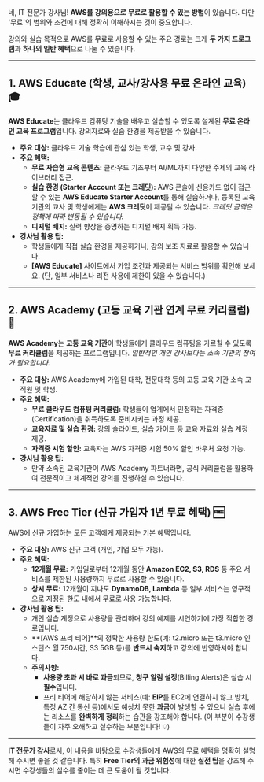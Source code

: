 네, IT 전문가 강사님! **AWS를 강의용으로 무료로 활용할 수 있는 방법**이 있습니다. 다만 '무료'의 범위와 조건에 대해 정확히 이해하시는 것이 중요합니다.

강의와 실습 목적으로 AWS를 무료로 사용할 수 있는 주요 경로는 크게 **두 가지 프로그램**과 **하나의 일반 혜택**으로 나눌 수 있습니다.

***

## 1. AWS Educate (학생, 교사/강사용 무료 온라인 교육) 🎓

**AWS Educate**는 클라우드 컴퓨팅 기술을 배우고 실습할 수 있도록 설계된 **무료 온라인 교육 프로그램**입니다. 강의자료와 실습 환경을 제공받을 수 있습니다.

* **주요 대상:** 클라우드 기술 학습에 관심 있는 학생, 교수 및 강사.
* **주요 혜택:**
    * **무료 자습형 교육 콘텐츠:** 클라우드 기초부터 AI/ML까지 다양한 주제의 교육 라이브러리 접근.
    * **실습 환경 (Starter Account 또는 크레딧):** AWS 콘솔에 신용카드 없이 접근할 수 있는 **AWS Educate Starter Account**를 통해 실습하거나, 등록된 교육기관의 교사 및 학생에게는 **AWS 크레딧**이 제공될 수 있습니다. *크레딧 금액은 정책에 따라 변동될 수 있습니다.*
    * **디지털 배지:** 실력 향상을 증명하는 디지털 배지 획득 가능.
* **강사님 활용 팁:**
    * 학생들에게 직접 실습 환경을 제공하거나, 강의 보조 자료로 활용할 수 있습니다.
    * **[AWS Educate]** 사이트에서 가입 조건과 제공되는 서비스 범위를 확인해 보세요. (단, 일부 서비스나 리전 사용에 제한이 있을 수 있습니다.)

***

## 2. AWS Academy (고등 교육 기관 연계 무료 커리큘럼) 🏫

**AWS Academy**는 **고등 교육 기관**이 학생들에게 클라우드 컴퓨팅을 가르칠 수 있도록 **무료 커리큘럼**을 제공하는 프로그램입니다. *일반적인 개인 강사보다는 소속 기관의 참여가 필요합니다.*

* **주요 대상:** AWS Academy에 가입된 대학, 전문대학 등의 고등 교육 기관 소속 교직원 및 학생.
* **주요 혜택:**
    * **무료 클라우드 컴퓨팅 커리큘럼:** 학생들이 업계에서 인정하는 자격증(Certification)을 취득하도록 준비시키는 과정 제공.
    * **교육자료 및 실습 환경:** 강의 슬라이드, 실습 가이드 등 교육 자료와 실습 계정 제공.
    * **자격증 시험 할인:** 교육자는 AWS 자격증 시험 50% 할인 바우처 요청 가능.
* **강사님 활용 팁:**
    * 만약 소속된 교육기관이 AWS Academy 파트너라면, 공식 커리큘럼을 활용하여 전문적이고 체계적인 강의를 진행하실 수 있습니다.

***

## 3. AWS Free Tier (신규 가입자 1년 무료 혜택) 🆓

AWS에 신규 가입하는 모든 고객에게 제공되는 기본 혜택입니다.

* **주요 대상:** AWS 신규 고객 (개인, 기업 모두 가능).
* **주요 혜택:**
    * **12개월 무료:** 가입일로부터 12개월 동안 **Amazon EC2, S3, RDS** 등 주요 서비스를 제한된 사용량까지 무료로 사용할 수 있습니다.
    * **상시 무료:** 12개월이 지나도 **DynamoDB, Lambda** 등 일부 서비스는 영구적으로 지정된 한도 내에서 무료로 사용 가능합니다.
* **강사님 활용 팁:**
    * 개인 실습 계정으로 사용량을 관리하며 강의 예제를 시연하기에 가장 적합한 경로입니다.
    * **[AWS 프리 티어]**의 정확한 사용량 한도(예: $\text{t2.micro}$ 또는 $\text{t3.micro}$ 인스턴스 월 750시간, $\text{S3}$ 5GB 등)를 **반드시 숙지**하고 강의에 반영하셔야 합니다.
    * **주의사항:**
        * **사용량 초과 시 바로 과금**되므로, **청구 알림 설정**($\text{Billing Alerts}$)은 실습 시 **필수**입니다.
        * 프리 티어에 해당하지 않는 서비스(예: **EIP**를 $\text{EC2}$에 연결하지 않고 방치, 특정 $\text{AZ}$ 간 통신 등)에서도 예상치 못한 **과금**이 발생할 수 있으니 실습 후에는 리소스를 **완벽하게 정리**하는 습관을 강조해야 합니다. (이 부분이 수강생들이 자주 오해하고 실수하는 부분입니다! 💡)

---

**IT 전문가 강사**로서, 이 내용을 바탕으로 수강생들에게 AWS의 무료 혜택을 명확히 설명해 주시면 좋을 것 같습니다. 특히 **Free Tier의 과금 위험성**에 대한 **실전 팁**을 강조해 주시면 수강생들의 실수를 줄이는 데 큰 도움이 될 것입니다.
